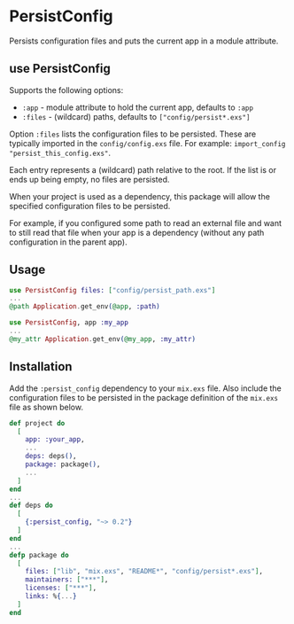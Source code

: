 # PersistConfig

Persists configuration files and puts the current app in a module attribute.

## use PersistConfig

Supports the following options:

- `:app`   - module attribute to hold the current app, defaults to `:app`
- `:files` - (wildcard) paths, defaults to `["config/persist*.exs"]`

Option `:files` lists the configuration files to be persisted.
These are typically imported in the `config/config.exs` file.
For example: `import_config "persist_this_config.exs"`.

Each entry represents a (wildcard) path relative to the root.
If the list is or ends up being empty, no files are persisted.

When your project is used as a dependency, this package will
allow the specified configuration files to be persisted.

For example, if you configured some path to read an external
file and want to still read that file when your app is a
dependency (without any path configuration in the parent app).

## Usage

```elixir
use PersistConfig files: ["config/persist_path.exs"]
...
@path Application.get_env(@app, :path)
```

```elixir
use PersistConfig, app :my_app
...
@my_attr Application.get_env(@my_app, :my_attr)
```

## Installation

Add the `:persist_config` dependency to your `mix.exs` file.
Also include the configuration files to be persisted in the package definition
of the `mix.exs` file as shown below.

```elixir
def project do
  [
    app: :your_app,
    ...
    deps: deps(),
    package: package(),
    ...
  ]
end
...
def deps do
  [
    {:persist_config, "~> 0.2"}
  ]
end
...
defp package do
  [
    files: ["lib", "mix.exs", "README*", "config/persist*.exs"],
    maintainers: ["***"],
    licenses: ["***"],
    links: %{...}
  ]
end
```
